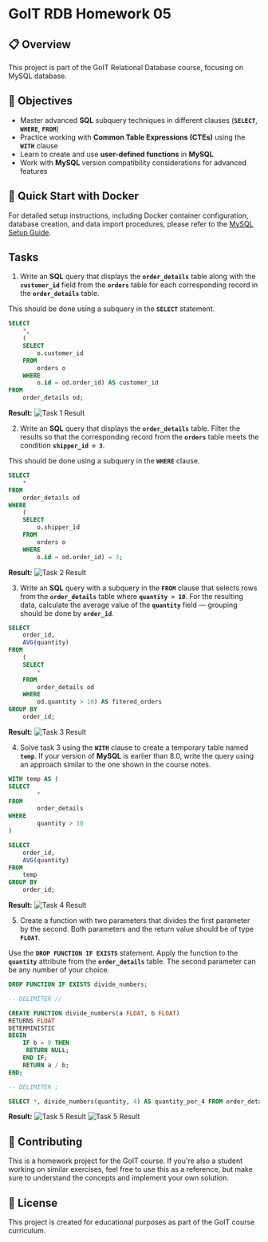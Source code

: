 # GoIT RDB Homework 05

## 📋 Overview

This project is part of the GoIT Relational Database course, focusing on MySQL database.

## 🎯 Objectives

-   Master advanced **SQL** subquery techniques in different clauses (**`SELECT`**, **`WHERE`**, **`FROM`**)
-   Practice working with **Common Table Expressions (CTEs)** using the **`WITH`** clause
-   Learn to create and use **user-defined functions** in **MySQL**
-   Work with **MySQL** version compatibility considerations for advanced features

## 🚀 Quick Start with Docker

For detailed setup instructions, including Docker container configuration, database creation, and data import procedures, please refer to the [MySQL Setup Guide](https://github.com/antmuraha/goit-rdb-hw-03/blob/main/mysql-setup.md).

## Tasks

1. Write an **SQL** query that displays the **`order_details`** table along with the **`customer_id`** field from the **`orders`** table for each corresponding record in the **`order_details`** table.

This should be done using a subquery in the **`SELECT`** statement.

```sql
SELECT
	*,
	(
	SELECT
		o.customer_id
	FROM
		orders o
	WHERE
		o.id = od.order_id) AS customer_id
FROM
	order_details od;
```

**Result:**
![Task 1 Result](images/1_result.jpg)

2. Write an **SQL** query that displays the **`order_details`** table. Filter the results so that the corresponding record from the **`orders`** table meets the condition **`shipper_id = 3`**.

This should be done using a subquery in the **`WHERE`** clause.

```sql
SELECT
	*
FROM
	order_details od
WHERE
	(
	SELECT
		o.shipper_id
	FROM
		orders o
	WHERE
		o.id = od.order_id) = 3;
```

**Result:**
![Task 2 Result](images/2_result.jpg)

3. Write an **SQL** query with a subquery in the **`FROM`** clause that selects rows from the **`order_details`** table where **`quantity > 10`**. For the resulting data, calculate the average value of the **`quantity`** field — grouping should be done by **`order_id`**.

```sql
SELECT
	order_id,
	AVG(quantity)
FROM
	(
	SELECT
		*
	FROM
		order_details od
	WHERE
		od.quantity > 10) AS fitered_orders
GROUP BY
	order_id;
```

**Result:**
![Task 3 Result](images/3_result.jpg)

4. Solve task 3 using the **`WITH`** clause to create a temporary table named **`temp`**. If your version of **MySQL** is earlier than 8.0, write the query using an approach similar to the one shown in the course notes.

```sql
WITH temp AS (
SELECT
		*
FROM
		order_details
WHERE
		quantity > 10
)

SELECT
	order_id,
	AVG(quantity)
FROM
	temp
GROUP BY
	order_id;
```

**Result:**
![Task 4 Result](images/4_result.jpg)

5. Create a function with two parameters that divides the first parameter by the second. Both parameters and the return value should be of type **`FLOAT`**.

Use the **`DROP FUNCTION IF EXISTS`** statement. Apply the function to the **`quantity`** attribute from the **`order_details`** table. The second parameter can be any number of your choice.

```sql
DROP FUNCTION IF EXISTS divide_numbers;

-- DELIMITER //

CREATE FUNCTION divide_numbers(a FLOAT, b FLOAT)
RETURNS FLOAT
DETERMINISTIC
BEGIN
	IF b = 0 THEN
	 RETURN NULL;
	END IF;
	RETURN a / b;
END;

-- DELIMITER ;

SELECT *, divide_numbers(quantity, 4) AS quantity_per_4 FROM order_details;
```

**Result:**
![Task 5 Result](images/5.1_result.jpg)
![Task 5 Result](images/5.2_result.jpg)

## 🤝 Contributing

This is a homework project for the GoIT course. If you're also a student working on similar exercises, feel free to use this as a reference, but make sure to understand the concepts and implement your own solution.

## 📄 License

This project is created for educational purposes as part of the GoIT course curriculum.
